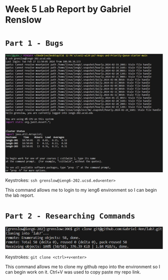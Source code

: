 # Week 5 Lab Report by Gabriel Renslow

# `Part 1 - Bugs`

![Image](week7_Part4.png)

Keystrokes: ```ssh grenslow@ieng6-202.ucsd.edu<enter>```

This command allows me to login to my ieng6 environment so I can begin the lab report.

# `Part 2 - Researching Commands`

![Image](week7_Part5-Copy.png)

Keystrokes: ```git clone <ctrl>+v<enter>```

This command allows me to clone my github repo into the environment so I can begin work on it. Ctrl+V was used to copy paste my repo link.

